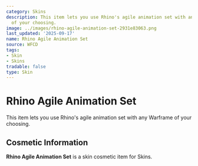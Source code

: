 ```yaml
---
category: Skins
description: This item lets you use Rhino's agile animation set with any Warframe
  of your choosing.
image: ../images/rhino-agile-animation-set-2931e83063.png
last_updated: '2025-09-17'
name: Rhino Agile Animation Set
source: WFCD
tags:
- Skin
- Skins
tradable: false
type: Skin
---
```


# Rhino Agile Animation Set

This item lets you use Rhino's agile animation set with any Warframe of your choosing.

## Cosmetic Information

**Rhino Agile Animation Set** is a skin cosmetic item for Skins.

